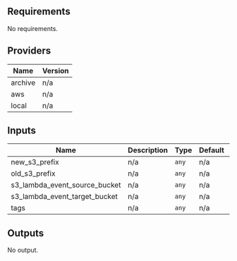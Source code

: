 <!-- BEGINNING OF PRE-COMMIT-TERRAFORM DOCS HOOK -->
## Requirements

No requirements.

## Providers

| Name | Version |
|------|---------|
| archive | n/a |
| aws | n/a |
| local | n/a |

## Inputs

| Name | Description | Type | Default | Required |
|------|-------------|------|---------|:--------:|
| new\_s3\_prefix | n/a | `any` | n/a | yes |
| old\_s3\_prefix | n/a | `any` | n/a | yes |
| s3\_lambda\_event\_source\_bucket | n/a | `any` | n/a | yes |
| s3\_lambda\_event\_target\_bucket | n/a | `any` | n/a | yes |
| tags | n/a | `any` | n/a | yes |

## Outputs

No output.

<!-- END OF PRE-COMMIT-TERRAFORM DOCS HOOK -->
